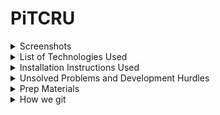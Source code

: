 # PiTCRU
<details>
<summary>Screenshots</summary>
</details>
<details>
<summary>List of Technologies Used</summary>
</details>
<details>
<summary>Installation Instructions Used</summary>
</details>
<details>
<summary>Unsolved Problems and Development Hurdles</summary>
</details>
<details>
<summary>Prep Materials</summary>
![Pitch Deck](https://docs.google.com/presentation/d/1qpX5GW_Bafp2oBqJjIH_7ISXsjz8pVqTMe-U6UNrceg/edit#slide=id.p)<br>
Trello Board<br>
Wireframes<br>
ERD
</details>

<details>
<summary>How we git</summary>
We implement a feature branch workflow, the rules of which include: <br>
<ul>
	<li>All development work by a team member will be completed in a descriptively named feature branch</li>
	<li>Development work will only be added to the main project through branch merge pull requests</li>
	<li>All discussion and decision making will be tracked in pull request comments</li>
</ul>
Instructions for developing a new feature
<ol>
	<li>
		<details>
			<summary>Review assigned ticket from Trello board</summary>
			<br><img src="./media/move_ticket.png" width="500px"><br>
		</details>
	</li>
	<li>Navigate to local repo in terminal</li>
	<li>
		<details>
			<summary>Refresh local main branch</summary>
			First, ensure your main branch is checked out by simply running the following <pre>git checkout main</pre>
			Next, sync your local main branch to the remote main branch by running the following <pre>git pull</pre>
			Next, output the status of your repo by running the following <pre>git status</pre>
			Finally, observe the output and check that your branch is up to date by confirming the following text appears in your git status output <br><img src="./media/git_status.png" width="500px"><br>
		</details>
	</li>
	<li>
		<details>
			<summary>Create New Feature Branch</summary>
			Run the following with no square brackets where new_branch_name is a descriptive name that correlates to your assigned Trello ticket<pre>git branch [new_branch_name]</pre>
			Set your local working branch to your new feature branch by running the following <pre>git checkout [new_branch_name]</pre>
			List all your branches created for this repo by running the following <pre>git branch</pre>
			Confirm your new feature branch is selected by ensuring it appears in the output list and has an asterisk next to it <br><img src="./media/branches.png" width="500px"> <br>
			Set your upstream branch by running the following <pre>git push -u origin <[new_branch_name]</pre>
			Push new branch to Github by running the following <pre>git push --set-upstream origin [new_branch_name]</pre>
			Check remote repository and assure new branch now appears in the list <br><img src="./media/remote.png" width="500px"><br>
			<strong>CONTACT GIT GUY IMMEDIATELY IF YOU RUN INTO ISSUES YOU DO NOT KNOW HOW TO RESOLVE</strong>
		</details>
	<li>
		<details>
			<summary>Develop Code in New Branch to Meet Trello Ticket Requirements</summary>
			Complete all development work in this branch (write functionality piece by piece and add, stage, commit between getting each piece working!)
			<ul>
				For reference, here are the comments to 1. stage, 2. commit, and 3. push
				<li>Stage changes by running <pre>git add -A</pre>
				<li>Commit changes by running <pre>git commit -m "commit message"</pre></li>
				<li>Push changes by running<pre>git push</pre></li>
			</ul>
			<strong>CONTACT GIT GUY IMMEDIATELY IF YOU RUN INTO ISSUES YOU DO NOT KNOW HOW TO RESOLVE</strong>
		</details>
	</li>
	<li>
		<details>
			<summary>Submit Pull Request and Notify Reviewers</summary>
			Run the following <pre>git log</pre>
			Compare log output to remote branch commit history and ensure the most recent commit IDs match <img src="./media/compare_commits.png" width="500px">
			If remote repo not up to date, refer to step 5 to stage, commit, and push changes.<br>
			Once local and remote branches are sync'd, submit pull request <br> <img src="./media/pull_request.png" width="500px"> <br>
			Notify reviewer(s) via Discord group chat that PR is ready for review <br>
			<strong>CONTACT GIT GUY IMMEDIATELY IF YOU RUN INTO ISSUES YOU DO NOT KNOW HOW TO RESOLVE</strong>
		</details>
	</li>
</ol>
<strong>NOTE:</strong> All discussion regarding PRs must be logged in PR comments. If voice call is necessary to resolve certain topics, one of the attendees of that conversation must include notes from the conversation as a comment in the PR. Merge conflicts should also be handled in the Github PR UI, and should always be handled by at least two people.</li>
</details>